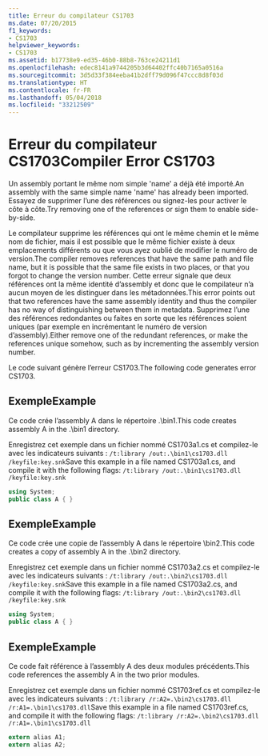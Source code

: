 ```yaml
---
title: Erreur du compilateur CS1703
ms.date: 07/20/2015
f1_keywords:
- CS1703
helpviewer_keywords:
- CS1703
ms.assetid: b17738e9-ed35-46b0-88b8-763ce24211d1
ms.openlocfilehash: edec8141a9744205b3d64402ffc40b7165a0516a
ms.sourcegitcommit: 3d5d33f384eeba41b2dff79d096f47ccc8d8f03d
ms.translationtype: HT
ms.contentlocale: fr-FR
ms.lasthandoff: 05/04/2018
ms.locfileid: "33212509"
---
```

# <a name="compiler-error-cs1703"></a><span data-ttu-id="497fc-102">Erreur du compilateur CS1703</span><span class="sxs-lookup"><span data-stu-id="497fc-102">Compiler Error CS1703</span></span>
<span data-ttu-id="497fc-103">Un assembly portant le même nom simple 'name' a déjà été importé.</span><span class="sxs-lookup"><span data-stu-id="497fc-103">An assembly with the same simple name 'name' has already been imported.</span></span> <span data-ttu-id="497fc-104">Essayez de supprimer l’une des références ou signez-les pour activer le côte à côte.</span><span class="sxs-lookup"><span data-stu-id="497fc-104">Try removing one of the references or sign them to enable side-by-side.</span></span>  
  
 <span data-ttu-id="497fc-105">Le compilateur supprime les références qui ont le même chemin et le même nom de fichier, mais il est possible que le même fichier existe à deux emplacements différents ou que vous ayez oublié de modifier le numéro de version.</span><span class="sxs-lookup"><span data-stu-id="497fc-105">The compiler removes references that have the same path and file name, but it is possible that the same file exists in two places, or that you forgot to change the version number.</span></span> <span data-ttu-id="497fc-106">Cette erreur signale que deux références ont la même identité d’assembly et donc que le compilateur n’a aucun moyen de les distinguer dans les métadonnées.</span><span class="sxs-lookup"><span data-stu-id="497fc-106">This error points out that two references have the same assembly identity and thus the compiler has no way of distinguishing between them in metadata.</span></span> <span data-ttu-id="497fc-107">Supprimez l’une des références redondantes ou faites en sorte que les références soient uniques (par exemple en incrémentant le numéro de version d’assembly).</span><span class="sxs-lookup"><span data-stu-id="497fc-107">Either remove one of the redundant references, or make the references unique somehow, such as by incrementing the assembly version number.</span></span>  
  
 <span data-ttu-id="497fc-108">Le code suivant génère l’erreur CS1703.</span><span class="sxs-lookup"><span data-stu-id="497fc-108">The following code generates error CS1703.</span></span>  
  
## <a name="example"></a><span data-ttu-id="497fc-109">Exemple</span><span class="sxs-lookup"><span data-stu-id="497fc-109">Example</span></span>  
 <span data-ttu-id="497fc-110">Ce code crée l’assembly A dans le répertoire .\bin1.</span><span class="sxs-lookup"><span data-stu-id="497fc-110">This code creates assembly A in the .\bin1 directory.</span></span>  
  
 <span data-ttu-id="497fc-111">Enregistrez cet exemple dans un fichier nommé CS1703a1.cs et compilez-le avec les indicateurs suivants : `/t:library /out:.\bin1\cs1703.dll /keyfile:key.snk`</span><span class="sxs-lookup"><span data-stu-id="497fc-111">Save this example in a file named CS1703a1.cs, and compile it with the following flags: `/t:library /out:.\bin1\cs1703.dll /keyfile:key.snk`</span></span>  
  
```csharp  
using System;  
public class A { }  
```  
  
## <a name="example"></a><span data-ttu-id="497fc-112">Exemple</span><span class="sxs-lookup"><span data-stu-id="497fc-112">Example</span></span>  
 <span data-ttu-id="497fc-113">Ce code crée une copie de l’assembly A dans le répertoire \bin2.</span><span class="sxs-lookup"><span data-stu-id="497fc-113">This code creates a copy of assembly A in the .\bin2 directory.</span></span>  
  
 <span data-ttu-id="497fc-114">Enregistrez cet exemple dans un fichier nommé CS1703a2.cs et compilez-le avec les indicateurs suivants : `/t:library /out:.\bin2\cs1703.dll /keyfile:key.snk`</span><span class="sxs-lookup"><span data-stu-id="497fc-114">Save this example in a file named CS1703a2.cs, and compile it with the following flags: `/t:library /out:.\bin2\cs1703.dll /keyfile:key.snk`</span></span>  
  
```csharp  
using System;  
public class A { }  
```  
  
## <a name="example"></a><span data-ttu-id="497fc-115">Exemple</span><span class="sxs-lookup"><span data-stu-id="497fc-115">Example</span></span>  
 <span data-ttu-id="497fc-116">Ce code fait référence à l’assembly A des deux modules précédents.</span><span class="sxs-lookup"><span data-stu-id="497fc-116">This code references the assembly A in the two prior modules.</span></span>  
  
 <span data-ttu-id="497fc-117">Enregistrez cet exemple dans un fichier nommé CS1703ref.cs et compilez-le avec les indicateurs suivants : `/t:library /r:A2=.\bin2\cs1703.dll /r:A1=.\bin1\cs1703.dll`</span><span class="sxs-lookup"><span data-stu-id="497fc-117">Save this example in a file named CS1703ref.cs, and compile it with the following flags: `/t:library /r:A2=.\bin2\cs1703.dll /r:A1=.\bin1\cs1703.dll`</span></span>  
  
```csharp  
extern alias A1;  
extern alias A2;  
```
